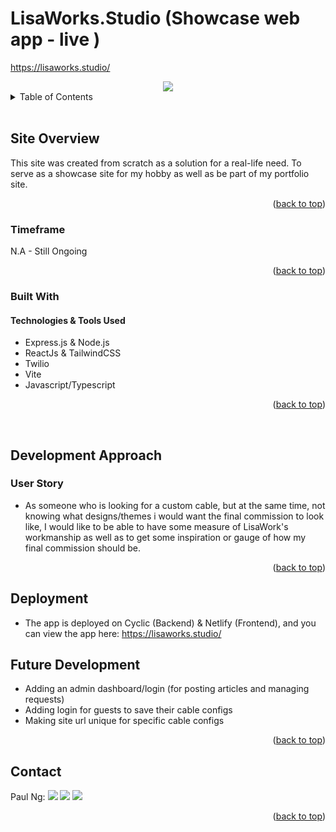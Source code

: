 <a name="readme-top"></a>

# LisaWorks.Studio (Showcase web app - live )
https://lisaworks.studio/

<div id="header" align="center">
  <a href="https://lisaworks.studio/">
    <img src="https://imgur.com/a/7z844uV"/>
  </a>
</div>

<!-- TABLE OF CONTENTS -->
<details>
  <summary>Table of Contents</summary>
  <ol>
    <li>
      <a href="#project-overview">Project Overview</a>
      <ul>
      <li><a href="#timeframe">Timeframe</a></li>
        <li><a href="#built-with">Built With</a></li>
      </ul>
    </li>
  <li><a href="#deployment">Deployment</a></li>
  <li><a href="#future-development">Future Development</a></li>
    <li><a href="#contact">Contact</a></li>
  </ol>
</details>

<br>

<!-- PROJECT OVERVIEW -->

## Site Overview

This site was created from scratch as a solution for a real-life need. To serve as a showcase site for my hobby as well as be part of my portfolio site.


<p align="right">(<a href="#readme-top">back to top</a>)</p>

### Timeframe

N.A - Still Ongoing

<p align="right">(<a href="#readme-top">back to top</a>)</p>

### Built With

#### Technologies & Tools Used

- Express.js & Node.js
- ReactJs & TailwindCSS
- Twilio
- Vite
- Javascript/Typescript

<p align="right">(<a href="#readme-top">back to top</a>)</p>

<br>

<!-- Development Approach -->

## Development Approach

### User Story

- As someone who is looking for a custom cable, but at the same time, not knowing what designs/themes i would want the final commission to look like, I would like to be able to have some measure of LisaWork's workmanship as well as to get some inspiration or gauge of how my final commission should be.

<p align="right">(<a href="#readme-top">back to top</a>)</p>

## Deployment

- The app is deployed on Cyclic (Backend) & Netlify (Frontend), and you can view the app here: https://lisaworks.studio/

## Future Development

- Adding an admin dashboard/login (for posting articles and managing requests)
- Adding login for guests to save their cable configs
- Making site url unique for specific cable configs

<p align="right">(<a href="#readme-top">back to top</a>)</p>


## Contact


Paul Ng:
<a href = "https://github.com/paulngch"><img src="https://img.shields.io/badge/GitHub-181717?style=for-the-badge&logo=github&logoColor=white" /></a>
<a href = "https://www.linkedin.com/in/paulngch/"><img src="https://img.shields.io/badge/LinkedIn-0077B5?style=for-the-badge&logo=linkedin&logoColor=white" /></a>
<a href = "mailto:NgPaul@pm.me"><img src="https://img.shields.io/badge/M-ProtonMail-blue" /></a>

<p align="right">(<a href="#readme-top">back to top</a>)</p>
